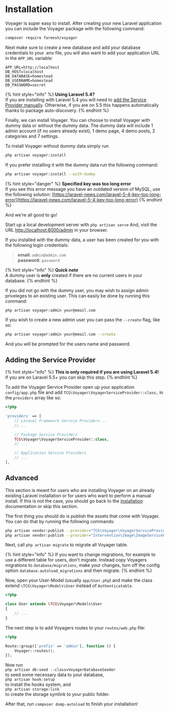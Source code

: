 # Installation

Voyager is super easy to install. After creating your new Laravel application you can include the Voyager package with the following command:

```bash
composer require fareesh/voyager
```

Next make sure to create a new database and add your database credentials to your .env file, you will also want to add your application URL in the `APP_URL` variable:

```text
APP_URL=http://localhost
DB_HOST=localhost
DB_DATABASE=homestead
DB_USERNAME=homestead
DB_PASSWORD=secret
```

{% hint style="info" %}
**Using Laravel 5.4?**  
If you are installing with Laravel 5.4 you will need to [add the Service Provider manually](installation.md#adding-the-service-provider). Otherwise, if you are on 5.5 this happens automatically thanks to package auto-discovery.
{% endhint %}

Finally, we can install Voyager. You can choose to install Voyager with dummy data or without the dummy data. The dummy data will include 1 admin account \(if no users already exist\), 1 demo page, 4 demo posts, 2 categories and 7 settings.

To install Voyager without dummy data simply run

```bash
php artisan voyager:install
```

If you prefer installing it with the dummy data run the following command:

```bash
php artisan voyager:install --with-dummy
```

{% hint style="danger" %}
**Specified key was too long error**  
If you see this error message you have an outdated version of MySQL, use the following solution: [https://laravel-news.com/laravel-5-4-key-too-long-error](https://laravel-news.com/laravel-5-4-key-too-long-error)
{% endhint %}

And we're all good to go!

Start up a local development server with `php artisan serve` And, visit the URL [http://localhost:8000/admin](http://localhost:8000/admin) in your browser.

If you installed with the dummy data, a user has been created for you with the following login credentials:

> **email:** `admin@admin.com`  
> **password:** `password`

{% hint style="info" %}
**Quick note**  
A dummy user is **only** created if there are no current users in your database.
{% endhint %}

If you did not go with the dummy user, you may wish to assign admin priveleges to an existing user. This can easily be done by running this command:

```bash
php artisan voyager:admin your@email.com
```

If you wish to create a new admin user you can pass the `--create` flag, like so:

```bash
php artisan voyager:admin your@email.com --create
```

And you will be prompted for the users name and password.

## Adding the Service Provider

{% hint style="info" %}
**This is only required if you are using Laravel 5.4!**  
If you are on Laravel 5.5+ you can skip this step.
{% endhint %}

To add the Voyager Service Provider open up your application `config/app.php` file and add `TCG\Voyager\VoyagerServiceProvider::class,` in the `providers` array like so:

```php
<?php

'providers' => [
    // Laravel Framework Service Providers...
    //...

    // Package Service Providers
    TCG\Voyager\VoyagerServiceProvider::class,
    // ...

    // Application Service Providers
    // ...
],
```

## Advanced

This section is meant for users who are installing Voyager on an already existing Laravel installation or for users who want to perform a manual install. If this is not the case, you should go back to the [installation](installation.md) documentation or skip this section.

The first thing you should do is publish the assets that come with Voyager. You can do that by running the following commands:

```bash
php artisan vendor:publish --provider="TCG\Voyager\VoyagerServiceProvider"
php artisan vendor:publish --provider="Intervention\Image\ImageServiceProviderLaravel5"
```

Next, call `php artisan migrate` to migrate all Voyager table.

{% hint style="info" %}
If you want to change migrations, for example to use a different table for users, don't migrate. Instead copy Voyagers migrations to `database/migrations`, make your changes, turn off the config option `database.autoload_migrations` and then migrate.
{% endhint %}

Now, open your User-Model \(usually `app/User.php`\) and make the class extend `\TCG\Voyager\Models\User` instead of `Authenticatable`.

```php
<?php

class User extends \TCG\Voyager\Models\User
{
    // ...
}
```

The next step is to add Voyagers routes to your `routes/web.php` file:

```php
<?php

Route::group(['prefix' => 'admin'], function () {
    Voyager::routes();
});
```

Now run  
`php artisan db:seed --class=VoyagerDatabaseSeeder`  
to seed some necessary data to your database,  
`php artisan hook:setup`  
to install the hooks system, and  
`php artisan storage:link`  
to create the storage symlink to your public folder.

After that, run `composer dump-autoload` to finish your installation!


